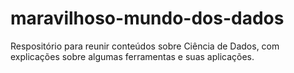 # maravilhoso-mundo-dos-dados
Respositório para reunir conteúdos sobre Ciência de Dados, com explicações sobre algumas ferramentas e suas aplicações.
